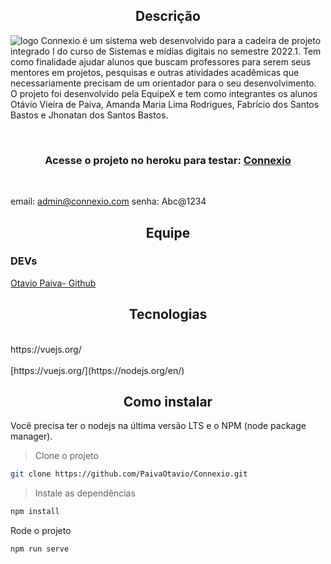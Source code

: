 <h2 align="center"> Descrição </h2>

![logo](https://user-images.githubusercontent.com/103431487/180070211-55945d1f-7f45-4ef1-84b4-84cdfbf2d57d.png)
Connexio é um sistema web desenvolvido para a cadeira de projeto integrado I do curso de Sistemas e mídias digitais no semestre 2022.1. Tem como finalidade ajudar alunos que buscam professores para serem seus mentores em projetos, pesquisas e outras atividades acadêmicas que necessariamente precisam de um orientador para o seu desenvolvimento. O projeto foi desenvolvido pela EquipeX e tem como integrantes os alunos Otávio Vieira de Paiva, Amanda Maria Lima Rodrigues, Fabrício dos Santos Bastos e Jhonatan dos Santos Bastos.

<br/>
    <h3 align='center'>Acesse o projeto no heroku para testar: <a href='https://connexio.herokuapp.com/'><strong>Connexio</strong></a></h3>
<br/>

email: admin@connexio.com
senha: Abc@1234

<h2 align="center"> Equipe </h2>

### DEVs
[ Otavio Paiva- Github](https://github.com/PaivaOtavio)

<h2 align="center"> Tecnologias </h2>
<br/>
    <a>https://vuejs.org/<a/>
<br/>
<br/>
    <a>[https://vuejs.org/](https://nodejs.org/en/)<a/>
<br/>

    


<h2 align="center"> Como instalar </h2>

Você precisa ter o nodejs na última versão LTS e o NPM (node package manager). 

> Clone o projeto
```bash
git clone https://github.com/PaivaOtavio/Connexio.git
```
> Instale as dependências
```bash
npm install 
```

Rode o projeto
```bash
npm run serve
```
